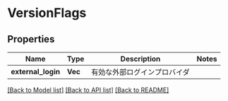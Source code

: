 # VersionFlags

## Properties

Name | Type | Description | Notes
------------ | ------------- | ------------- | -------------
**external_login** | **Vec<String>** | 有効な外部ログインプロバイダ | 

[[Back to Model list]](../README.md#documentation-for-models) [[Back to API list]](../README.md#documentation-for-api-endpoints) [[Back to README]](../README.md)


